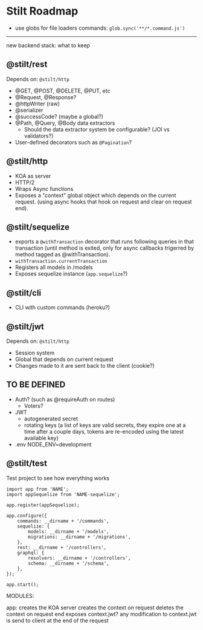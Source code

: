 # Stilt Roadmap

- use globs for file loaders
    commands: `glob.sync('**/*.command.js')`

---

new backend stack: what to keep

## @stilt/rest

Depends on: `@stilt/http`

- @GET, @POST, @DELETE, @PUT, etc
- @Request, @Response?
- @httpWriter (raw)
- @serializer
- @successCode? (maybe a global?)
- @Path, @Query, @Body data extractors
    - Should the data extractor system be configurable? (JOI vs validators?)
- User-defined decorators such as `@Pagination`?

## @stilt/http

- KOA as server
- HTTP/2
- Wraps Async functions
- Exposes a "context" global object which depends on the current request. (using async hooks that hook on request and clear on request end).

## @stilt/sequelize

- exports a `@withTransaction` decorator that runs following queries in that
transaction (until method is exited, only for async callbacks trigerred by method tagged as @withTransaction).
- `withTransaction.currentTransaction`
- Registers all models in /models
- Exposes sequelize instance (`app.sequelize`?)

## @stilt/cli

- CLI with custom commands (heroku?)

## @stilt/jwt

Depends on: `@stilt/http`

- Session system
- Global that depends on current request
- Changes made to it are sent back to the client (cookie?)


## TO BE DEFINED

- Auth? (such as @requireAuth on routes)
    - Voters?
- JWT
	- autogenerated secret
	- rotating keys (a list of keys are valid secrets, they expire one at a time after a couple days, tokens are re-encoded using the latest available key)
- .env
	NODE_ENV=development

## @stilt/test

Test project to see how everything works

```
import app from 'NAME';
import appSequelize from 'NAME-sequelize';

app.register(appSequelize);

app.configure({
	commands: __dirname + '/commands',
	sequelize: {
		models: __dirname + '/models',
		migrations: __dirname + '/migrations',
	},
	rest: __dirname + '/controllers',
	graphql: {
		resolvers: __dirname + '/controllers',
		schema: __dirname + '/schema',
	},
});

app.start();
```

MODULES:

app:
	creates the KOA server
	creates the context on request
	deletes the context on request end
	exposes context.jwt?
		any modification to context.jwt is send to client at the end of the request
